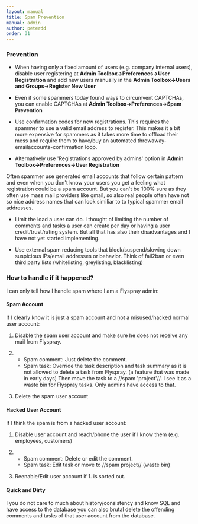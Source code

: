 ```yaml
---
layout: manual
title: Spam Prevention
manual: admin
author: peterdd
order: 31
---
```


### Prevention

* When having only a fixed amount of users (e.g. company internal users), disable user registering at **Admin Toolbox->Preferences->User Registration** and add new users manually in the **Admin Toolbox->Users and Groups->Register New User**

* Even if some spammers today found ways to circumvent CAPTCHAs, you can enable CAPTCHAs at **Admin Toolbox->Preferences->Spam Prevention**

* Use confirmation codes for new registrations. This requires the spammer to use a valid email address to register. This makes it a bit more expensive for spammers as it takes more time to offload their mess and require them to have/buy an automated throwaway-emailaccounts-confirmation loop.

* Alternatively use 'Registrations approved by admins' option in **Admin Toolbox->Preferences->User Registration**

Often spammer use generated email accounts that follow certain pattern and even when you don't know your users you get a feeling what registration could be a spam account. But you can't be 100% sure as they often use mass mail providers like gmail, so also real people often have not so nice address names that can look similiar to to typical spammer email addresses.

* Limit the load a user can do. I thought of limiting the number of comments and tasks a user can create per day or having a user credit/trust/rating system. But all that has also their disadvantages and I have not yet started implementing.

* Use external spam reducing tools that block/suspend/slowing down suspicious IPs/email addresses or behavior. Think of fail2ban or even third party lists (whitelisting, greylisting, blacklisting)


### How to handle if it happened?

I can only tell how I handle spam where I am a Flyspray admin:

#### Spam Account

If I clearly know it is just a spam account and not a misused/hacked normal user account:

1. Disable the spam user account and make sure he does not receive any mail from Flyspray.

2. - Spam comment: Just delete the comment.
   - Spam task: Override the task description and task summary as it is not allowed to delete a task from Flyspray. (a feature that was made in early days) Then move the task to a //spam 'project'//. I see it as a waste bin for Flyspray tasks. Only admins have access to that.

3. Delete the spam user account

#### Hacked User Account

If I think the spam is from a hacked user account:

1. Disable user account and reach/phone the user if I know them (e.g. employees, customers)

2. - Spam comment: Delete or edit the comment.
   - Spam task: Edit task or move to //spam project// (waste bin)

3. Reenable/Edit user account if 1. is sorted out.


#### Quick and Dirty

I you do not care to much about history/consistency and know SQL and have access to the database you can also brutal delete the offending comments and tasks of that user account from the database.
